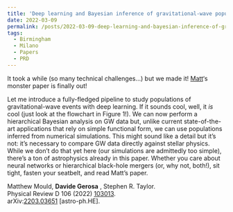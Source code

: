 ```yaml
---
title: 'Deep learning and Bayesian inference of gravitational-wave populations: hierarchical black-hole mergers'
date: 2022-03-09
permalink: /posts/2022-03-09-deep-learning-and-bayesian-inference-of-gravitational-wave-populations-hierarchical-black-hole-mergers
tags:
  - Birmingham
  - Milano
  - Papers
  - PRD
---
```


It took a while (so many technical challenges…) but we made it! [Matt](<../../../../../index.html?p=2466>)‘s monster paper is finally out! 

Let me introduce a fully-fledged pipeline to study populations of gravitational-wave events with deep learning. If it sounds cool, well, it _is_ cool (just look at the flowchart in Figure 1!). We can now perform a hierarchical Bayesian analysis on GW data but, unlike current state-of-the-art applications that rely on simple functional form, we can use populations inferred from numerical simulations. This might sound like a detail but it’s not: it’s necessary to compare GW data directly against stellar physics. While we don’t do that yet here (our simulations are admittedly too simple), there’s a ton of astrophysics already in this paper. Whether you care about neural networks or hierarchical black-hole mergers (or, why not, both!), sit tight, fasten your seatbelt, and read Matt’s paper.

Matthew Mould, **Davide Gerosa** , Stephen R. Taylor.  
Physical Review D 106 (2022) [103013](<https://journals.aps.org/prd/abstract/10.1103/PhysRevD.106.103013>).  
arXiv:[2203.03651](<https://arxiv.org/abs/2203.03651>) [astro-ph.HE].

